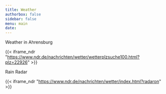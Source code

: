 ```yaml
---
title: Weather
authorbox: false
sidebar: false
menu: main
date:
---
```


Weather in Ahrensburg

{{< iframe_ndr "https://www.ndr.de/nachrichten/wetter/wetterplzsuche100.html?plz=22926" >}}

Rain Radar

{{< iframe_ndr "https://www.ndr.de/nachrichten/wetter/index.html?radaron" >}}
